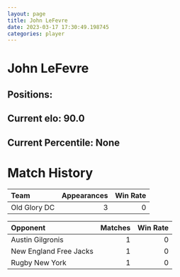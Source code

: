 ```yaml
---  
layout: page  
title: John LeFevre  
date: 2023-03-17 17:30:49.198745  
categories: player  
---
```

# John LeFevre

## Positions: 

## Current elo: 90.0

## Current Percentile: None

# Match History


| Team         |   Appearances |   Win Rate |
|:-------------|--------------:|-----------:|
| Old Glory DC |             3 |          0 |

| Opponent               |   Matches |   Win Rate |
|:-----------------------|----------:|-----------:|
| Austin Gilgronis       |         1 |          0 |
| New England Free Jacks |         1 |          0 |
| Rugby New York         |         1 |          0 |